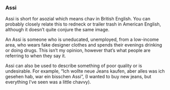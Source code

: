 ### Assi

Assi is short for asozial which means chav in British English. You can probably closely relate this to redneck or trailer trash in American English, although it doesn’t quite conjure the same image.

An Assi is someone who is uneducated, unemployed, from a low-income area, who wears fake designer clothes and spends their evenings drinking or doing drugs. This isn’t my opinion, however that’s what people are referring to when they say it.

Assi can also be used to describe something of poor quality or is undesirable. For example, “Ich wollte neue Jeans kaufen, aber alles was ich gesehen hab, war ein bisschen Assi”, (I wanted to buy new jeans, but everything I’ve seen was a little chavvy).